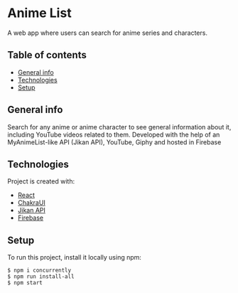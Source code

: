 # Anime List

A web app where users can search for anime series and characters.

## Table of contents
* [General info](#general-info)
* [Technologies](#technologies)
* [Setup](#setup)

## General info
Search for any anime or anime character to see general information about it, including YouTube videos related to them. Developed with the help of an MyAnimeList-like API (Jikan API), YouTube, Giphy and hosted in Firebase
	
## Technologies
Project is created with:
* [React](https://react.dev/)
* [ChakraUI](https://chakra-ui.com/)
* [Jikan API](https://jikan.moe/)
* [Firebase](https://firebase.google.com/)
	
## Setup
To run this project, install it locally using npm:

```
$ npm i concurrently
$ npm run install-all
$ npm start
```
